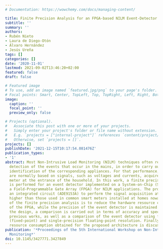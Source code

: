 ```yaml
---
# Documentation: https://wowchemy.com/docs/managing-content/

title: Finite Precision Analysis for an FPGA-based NILM Event-Detector
subtitle: ''
summary: ''
authors:
- Rubén Nieto
- Laura de Diego-Otón
- Álvaro Hernández
- Jesús Ureña
tags: []
categories: []
date: '2020-11-01'
lastmod: 2021-09-02T13:46:20+02:00
featured: false
draft: false

# Featured image
# To use, add an image named `featured.jpg/png` to your page's folder.
# Focal points: Smart, Center, TopLeft, Top, TopRight, Left, Right, BottomLeft, Bottom, BottomRight.
image:
  caption: ''
  focal_point: ''
  preview_only: false

# Projects (optional).
#   Associate this post with one or more of your projects.
#   Simply enter your project's folder or file name without extension.
#   E.g. `projects = ["internal-project"]` references `content/project/deep-learning/index.md`.
#   Otherwise, set `projects = []`.
projects: []
publishDate: '2021-12-15T10:17:54.081476Z'
publication_types:
- '1'
abstract: Most Non-Intrusive Load Monitoring (NILM) techniques often require a correct
  detection of the events that occur in the mains, in order to carry out a correct
  identification of the corresponding appliances. For that performance, event-detectors
  are normally based on signals, such as voltages and currents, acquired by a smart
  meter at the entrance of the household. In this work, a finite precision analysis
  is performed for an event detector implemented on a System-on-Chip (SoC) based on
  a Field-Programmable Gate Array (FPGA) for NILM applications. The proposal employs
  an integrated circuit (ADE9153A) to perform the signal acquisition at 4 ksamples/s,
  higher than those used in common smart meters installed at homes nowadays. The purpose
  of the finite precision analysis is to reduce the hardware resource consumption
  of the FPGA, while the precision of the event detector is maintained. To validate
  the design, a comparison is carried out in terms of accuracy and specificity against
  previous works, as well as a comparison of the event detector using finite precision
  (fixed-point) and single-precision floating-point resolution. Finally, the hardware
  resource consumption obtained for the proposed architecture is discussed.
publication: '*Proceedings of the 5th International Workshop on Non-Intrusive Load
  Monitoring*'
doi: 10.1145/3427771.3427849
---
```

